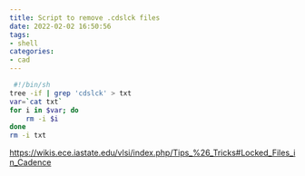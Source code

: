 ```yaml
---
title: Script to remove .cdslck files
date: 2022-02-02 16:50:56
tags:
- shell
categories:
- cad
---
```


```sh
 #!/bin/sh 
tree -if | grep 'cdslck' > txt 
var=`cat txt`
for i in $var; do
	rm -i $i
done
rm -i txt
```

<https://wikis.ece.iastate.edu/vlsi/index.php/Tips_%26_Tricks#Locked_Files_in_Cadence>

